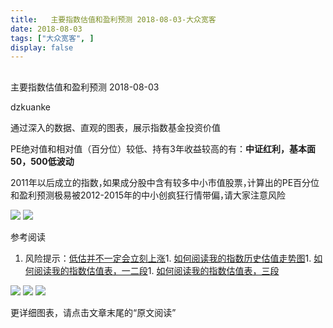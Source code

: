 ```yaml
---
title:   主要指数估值和盈利预测 2018-08-03-大众宽客
date: 2018-08-03
tags: ["大众宽客", ]
display: false
---
```



## 



主要指数估值和盈利预测 2018-08-03




dzkuanke




通过深入的数据、直观的图表，展示指数基金投资价值


PE绝对值和相对值<h-char unicode="ff08" class="biaodian cjk bd-open bd-jiya"><h-inner>（</h-inner></h-char>百分位<h-char unicode="ff09" class="biaodian cjk bd-close bd-end bd-jiya"><h-inner>）</h-inner></h-char>较低、持有3年收益较高的有<h-char unicode="ff1a" class="biaodian cjk bd-end bd-jiya">：</h-char>**中证红利**<h-char unicode="ff0c" class="biaodian cjk bd-end bd-cop bd-hangable bd-jiya"><h-inner>**，**</h-inner></h-char>**基本面50**<h-char unicode="ff0c" class="biaodian cjk bd-end bd-cop bd-hangable bd-jiya"><h-inner>**，**</h-inner></h-char>**500低波动**



2011年以后成立的指数<h-char unicode="ff0c" class="biaodian cjk bd-end bd-cop bd-hangable bd-jiya" style="box-sizing: border-box;"><h-inner style="box-sizing: border-box;-webkit-text-emphasis-style: none;-webkit-text-emphasis-color: initial;left: 0px;top: 0px;display: inline-block;line-height: 1.1;letter-spacing: -0.5em;">，</h-inner></h-char>如果成分股中含有较多中小市值股票<h-char unicode="ff0c" class="biaodian cjk bd-end bd-cop bd-hangable bd-jiya" style="box-sizing: border-box;"><h-inner style="box-sizing: border-box;-webkit-text-emphasis-style: none;-webkit-text-emphasis-color: initial;left: 0px;top: 0px;display: inline-block;line-height: 1.1;letter-spacing: -0.5em;">，</h-inner></h-char>计算出的PE百分位和盈利预测极易被2012-2015年的中小创疯狂行情带偏<h-char unicode="ff0c" class="biaodian cjk bd-end bd-cop bd-hangable bd-jiya" style="box-sizing: border-box;"><h-inner style="box-sizing: border-box;-webkit-text-emphasis-style: none;-webkit-text-emphasis-color: initial;left: 0px;top: 0px;display: inline-block;line-height: 1.1;letter-spacing: -0.5em;">，</h-inner></h-char>请大家注意风险



<img class="" data-copyright="0" data-ratio="0.7640449438202247" data-s="300,640" src="https://mmbiz.qpic.cn/mmbiz_png/PKw3FQPmhIgJIvLCce6YegN7op4kOQLcDq3g8j0aZ7Q5HKEr1iaJgr4gtOQicpicIQlUeYYOfbibR9HIn4Y9D7Le0Q/640?wx_fmt=png" data-type="png" data-w="890" style=""/>

<img class="" data-copyright="0" data-ratio="1.2778993435448578" data-s="300,640" src="https://mmbiz.qpic.cn/mmbiz_png/PKw3FQPmhIgJIvLCce6YegN7op4kOQLcl7dO4bdQ50N0c0UclrUCUYw2rfzlwBE6PtaSoc0iaTg6gibFNdcOue7A/640?wx_fmt=png" data-type="png" data-w="914" style=""/>

参考阅读
1. 风险提示：[低估并不一定会立刻上涨](http://mp.weixin.qq.com/s?__biz=MzAwMTc1MDcwNw==&amp;mid=2648272785&amp;idx=1&amp;sn=9d714f0b5ff155d37941bac5e3bd5ae2&amp;chksm=82f92c4db58ea55bd7466b6630b06154a4732053fd8c5ef953f51d77bef4920c4620eb713c68&amp;scene=21#wechat_redirect)1. [如何阅读我的指数历史估值走势图](http://mp.weixin.qq.com/s?__biz=MzAwMTc1MDcwNw==&amp;mid=2648272715&amp;idx=1&amp;sn=d24a7d159b4759e7d1b0a4ab0aaa9c46&amp;chksm=82f92c97b58ea5811a332f94fe1737016e3746b24be59485368eafaf094ef53f828688cb62ae&amp;scene=21#wechat_redirect)1. [如何阅读我的指数估值表，一二段](http://mp.weixin.qq.com/s?__biz=MzAwMTc1MDcwNw==&amp;mid=2648272034&amp;idx=1&amp;sn=12b1858af175753f5ccebc0bc6c4cb4f&amp;chksm=82f92f7eb58ea668f844f51102599d20bb8730f438010159de83e85a4a34df3d44d568a9feb2&amp;scene=21#wechat_redirect)1. [如何阅读我的指数估值表，三段](http://mp.weixin.qq.com/s?__biz=MzAwMTc1MDcwNw==&amp;mid=2648272039&amp;idx=1&amp;sn=09c59d023c3ce227046966f260777cd5&amp;chksm=82f92f7bb58ea66dab5c428c2205bd4dda180360b643b28a357ab3e73a38d19303124242ad4d&amp;scene=21#wechat_redirect)


<img class="" data-copyright="0" data-ratio="0.6" data-s="300,640" src="https://mmbiz.qpic.cn/mmbiz_png/PKw3FQPmhIgJIvLCce6YegN7op4kOQLcnpaWicJygjnsTSSOggEbkVQh3egEaB72iaodw6lvnbw5407wlM1mBG5g/640?wx_fmt=png" data-type="png" data-w="720" style=""/>

<img class="" data-copyright="0" data-ratio="0.6" data-s="300,640" src="https://mmbiz.qpic.cn/mmbiz_png/PKw3FQPmhIgJIvLCce6YegN7op4kOQLce2Et96UKoQ702JDVbxlnXray4FobBZ5CdlvJ2uzMPYnP4fgFfFwIOQ/640?wx_fmt=png" data-type="png" data-w="720" style=""/>

<img class="" data-copyright="0" data-ratio="0.6" data-s="300,640" src="https://mmbiz.qpic.cn/mmbiz_png/PKw3FQPmhIgJIvLCce6YegN7op4kOQLcI2QfH4GGW3pKR4FN7nabXEgOMjo5Wd4ibYLWjkW9aibD7LsNicEhiayoLA/640?wx_fmt=png" data-type="png" data-w="720" style=""/>

更详细图表，请点击文章末尾的“原文阅读”